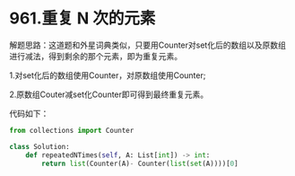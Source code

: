 # 961.重复 N 次的元素

解题思路：这道题和外星词典类似，只要用Counter对set化后的数组以及原数组进行减法，得到剩余的那个元素，即为重复元素。

1.对set化后的数组使用Counter，对原数组使用Counter;

2.原数组Couter减set化Counter即可得到最终重复元素。

代码如下：

```python
from collections import Counter

class Solution:
    def repeatedNTimes(self, A: List[int]) -> int:
        return list(Counter(A)- Counter(list(set(A))))[0]
```